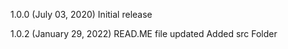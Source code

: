 1.0.0 (July 03, 2020)
Initial release

1.0.2 (January 29, 2022)
READ.ME file updated
Added src Folder 